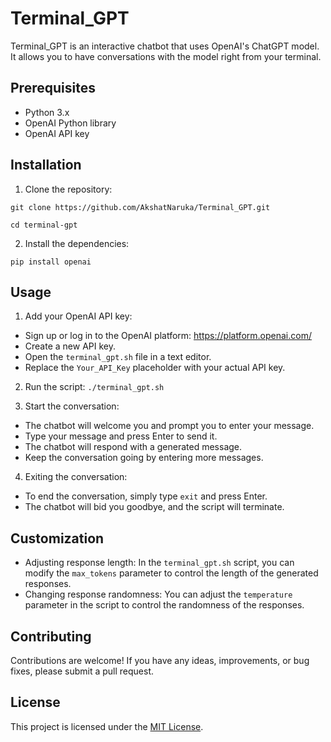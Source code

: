 # Terminal_GPT

Terminal_GPT is an interactive chatbot that uses OpenAI's ChatGPT model. It allows you to have conversations with the model right from your terminal.

## Prerequisites
- Python 3.x
- OpenAI Python library
- OpenAI API key

## Installation
1. Clone the repository:

```git clone https://github.com/AkshatNaruka/Terminal_GPT.git```

```cd terminal-gpt```

2. Install the dependencies:

```pip install openai```

## Usage
1. Add your OpenAI API key:
- Sign up or log in to the OpenAI platform: https://platform.openai.com/
- Create a new API key.
- Open the `terminal_gpt.sh` file in a text editor.
- Replace the `Your_API_Key` placeholder with your actual API key.

2. Run the script:
```./terminal_gpt.sh```

3. Start the conversation:
- The chatbot will welcome you and prompt you to enter your message.
- Type your message and press Enter to send it.
- The chatbot will respond with a generated message.
- Keep the conversation going by entering more messages.

4. Exiting the conversation:
- To end the conversation, simply type `exit` and press Enter.
- The chatbot will bid you goodbye, and the script will terminate.

## Customization
- Adjusting response length: In the `terminal_gpt.sh` script, you can modify the `max_tokens` parameter to control the length of the generated responses.
- Changing response randomness: You can adjust the `temperature` parameter in the script to control the randomness of the responses.

## Contributing
Contributions are welcome! If you have any ideas, improvements, or bug fixes, please submit a pull request.

## License
This project is licensed under the [MIT License](LICENSE).



